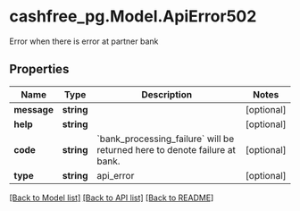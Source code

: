 # cashfree_pg.Model.ApiError502
Error when there is error at partner bank

## Properties

Name | Type | Description | Notes
------------ | ------------- | ------------- | -------------
**message** | **string** |  | [optional] 
**help** | **string** |  | [optional] 
**code** | **string** | &#x60;bank_processing_failure&#x60; will be returned here to denote failure at bank.  | [optional] 
**type** | **string** | api_error | [optional] 

[[Back to Model list]](../README.md#documentation-for-models) [[Back to API list]](../README.md#documentation-for-api-endpoints) [[Back to README]](../README.md)

